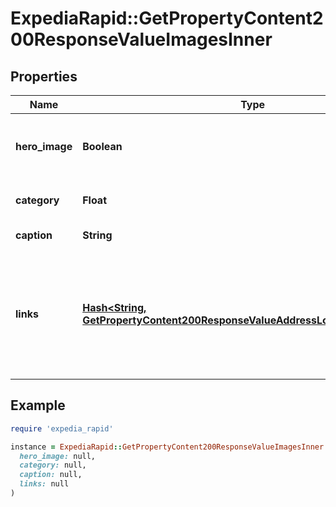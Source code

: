 # ExpediaRapid::GetPropertyContent200ResponseValueImagesInner

## Properties

| Name | Type | Description | Notes |
| ---- | ---- | ----------- | ----- |
| **hero_image** | **Boolean** | Whether this image is a hero image or not. | [optional] |
| **category** | **Float** | The category of the image. | [optional] |
| **caption** | **String** | The image caption. | [optional] |
| **links** | [**Hash&lt;String, GetPropertyContent200ResponseValueAddressLocalizedLinksValue&gt;**](GetPropertyContent200ResponseValueAddressLocalizedLinksValue.md) | Contains urls for all of the image sizes available. Sizes may include: 70 px, 200px, 350 px, and 1,000 px | [optional] |

## Example

```ruby
require 'expedia_rapid'

instance = ExpediaRapid::GetPropertyContent200ResponseValueImagesInner.new(
  hero_image: null,
  category: null,
  caption: null,
  links: null
)
```

